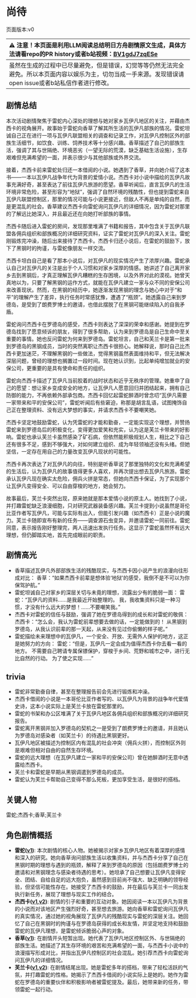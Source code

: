 # 尚待
页面版本:v0
 

| :warning: 注意！本页面是利用LLM阅读总结明日方舟剧情原文生成，具体方法请看repo的PR history或者b站视频：[BV1gdJ7zqESe](https://www.bilibili.com/video/BV1gdJ7zqESe/)         |
|:----------------------------|
| 虽然在生成的过程中已尽量避免，但是错误，幻觉等等仍然无法完全避免。所以本页面内容以娱乐为主，切勿当成一手来源。发现错误请open issue或者b站私信作者进行修改。|



## 剧情总结
本次活动剧情聚焦于雷蛇内心深处的理想与她对家乡瓦伊凡地区的关注，并藉由杰西卡的视角展开。故事始于雷蛇向香草了解其所生活的瓦伊凡部族的情况。雷蛇坦诚自己正在进行一项与瓦伊凡联盟相关的调查和记录工作，对瓦伊凡控制区外的部族生活细节，如饮食、训练、饲养技术等十分感兴趣。香草描述了自己的部族生活，强调了其与世隔绝、环境恶劣（一望无际的荒漠，缺乏基础生活设施），生存艰难但充满希望的一面，并表示很少与其他部族或外界交流。

接着，杰西卡前来雷蛇处归还一本借阅的小说。她遇到了香草，并向她介绍了这本书——一本以瓦伊凡战争年代为背景的爱情小说。杰西卡对小说中描绘的瓦伊凡故事充满好奇，甚至表达了前往瓦伊凡旅游的愿望。香草听闻后，直言瓦伊凡的生活环境非常危险，甚至形容为“地狱”，强调了自然环境的残酷性，但也提到雷蛇来自瓦伊凡联盟控制区，那里的情况可能与小说更接近，但敌人不再是单纯的自然，而是更混乱的社会。香草建议杰西卡向雷蛇询问瓦伊凡的详细情况，因为雷蛇对那里的了解远比她深入，并且最近还在向她打听部族的事情。

杰西卡随后进入雷蛇的房间，发现那里堆满了书籍和报告，其中包含关于瓦伊凡联盟各佣兵组织和部族概况的详细研究资料，证实了雷蛇对瓦伊凡的深入关注。雷蛇刚锻炼完冲澡，随后出来接待了杰西卡。杰西卡归还小说后，在雷蛇的鼓励下，放下了黑钢时的拘谨，与雷蛇像朋友一样交流。

杰西卡坦白自己是看了那本小说后，对瓦伊凡的现实情况产生了浓厚兴趣。雷蛇承认自己对瓦伊凡的关注是出于个人习惯和对家乡深厚的情感。她讲述了自己离开家乡去到黑钢后，才真正理解瓦伊凡糟糕的生存困境，以及外界对此的漠视。她曾天真地以为，只要了解黑钢的运作方式，就能在瓦伊凡建立一家与众不同的安保公司来改善现状。然而，在黑钢的经历中，她逐渐发现黑钢的理念与她心中对于“和平”的理解产生了差异，执行任务时常感犹豫，遭遇了“瓶颈”。她透露自己来到罗德岛，是受到了朗费罗博士的邀请，也借此摆脱了在黑钢可能继续陷入的自我矛盾。

雷蛇询问杰西卡在罗德岛的感受，杰西卡则表达了深深的荣幸和感谢。她提到在罗德岛找到了愿意倾诉的朋友，得到了很多帮助，认为来到罗德岛是自己生命中至关重要的事情。她也反问雷蛇为何来到罗德岛。雷蛇坦言，自己和芙兰卡是第一批来到罗德岛的黑钢成员，当时的突然离职让杰西卡很担心。她解释说，那时自己比杰西卡更加迷茫，不理解黑钢的一些做法，觉得黑钢虽然表面维持和平，但无法解决深层问题，曾经的理想也搁置过一段时间。现在她认识到，比起单纯增加就业的安保公司，更重要的是具有使命和责任的组织。

雷蛇向杰西卡描述了瓦伊凡当前胶着的战时状态和近乎无秩序的管理。她重申了自己的愿望：想让家乡变成安全的地方，让瓦伊凡人愿意回归并团结起来，拥有自己防御的能力，不再依赖外部承包商。杰西卡回忆起雷蛇醉酒时曾念叨“瓦伊凡需要一家带来和平的安保公司”，雷蛇听闻后有些窘迫，称那是胡言乱语，试图掩饰自己正在整理资料、没有远大梦想的事实，并请求杰西卡不要嘲笑她。

杰西卡坚定地鼓励雷蛇，认为凭雷蛇的才能和勤奋，一定能实现这个理想，并赞扬雷蛇来到罗德岛后的积极变化，变得更加爱笑和充实，认为这是芙兰卡带来的好影响。雷蛇也承认芙兰卡虽然感染了矿石病，但依然能积极规划人生，相比之下自己还有很多不足，感到不够强大，对如何建立组织、成为年轻领袖还没有头绪。但她坚信，一定存在用自己的力量改变瓦伊凡现状的可能性。

杰西卡再次表达了对瓦伊凡的向往，特别是听香草说了那里独特的文化和充满希望的生活后，认为瓦伊凡的故事值得更多人喜欢，并再次提出想去瓦伊凡旅游。雷蛇承认瓦伊凡现在确实太危险，佣兵火拼是常态，但她向杰西卡保证，为了实现那个让瓦伊凡变得安全、可以自由穿梭的地方，她会努力。

故事最后，芙兰卡突然出现，原来她就是那本爱情小说的原主人。她找到了小说，并打趣雷蛇缺乏浪漫细胞，只对研究武器装备感兴趣。芙兰卡提到小说虽然是哥伦比亚作者写瓦伊凡，可能与实际有出入，但能引发兴趣（如杰西卡）正是小说的魔力。芙兰卡随即宣布有新的任务——调查源石虫变异，并邀请雷蛇一同前往。雷蛇同意，表示报告刚好整理完，两人迅速出发执行任务。这显示了雷蛇虽然怀有远大理想，但仍脚踏实地，首先完成眼前的职责。
## 剧情高光
- 香草描述瓦伊凡外部部族生活的残酷现实，与杰西卡因小说产生的浪漫向往形成对比：
香草：“如果杰西卡前辈是想体验‘地狱’的感受，我倒不是不可以为你保驾护航。”
- 雷蛇坦诚自己对家乡的深层关切与未竟的理想，流露出少有的脆弱一面：
雷蛇：“瓦伊凡的资料......是我最近开始整理的。 我，我收集资料只是一种习惯，才没有什么远大的梦想！......不要嘲笑我。”
- 杰西卡对雷蛇的信任与鼓励，强调了她在罗德岛得到的成长和对雷蛇的敬佩：
杰西卡：“怎么会，我认为雷蛇前辈想要去做的话，一定能做到的！ 从黑钢到罗德岛，从我认识前辈的那一天起，从来没有见过你偷懒的样子呢。”
- 雷蛇描绘未来理想中的瓦伊凡，一个安全、开放、无需外人保护的地方，这正是她努力的方向：
雷蛇：“但是，瓦伊凡一定会成为值得杰西卡你去看一看的地方。 不需要自己聘请专属保镖保护，穿梭于乡间、荒野和城市之中，进行无比自然的行动。 为了使之实现......”
## trivia
- 雷蛇非常勤奋自律，甚至在整理报告前会先进行锻炼和冲澡。
- 杰西卡借阅的小说是一本哥伦比亚作者写的、以瓦伊凡为背景的战争年代爱情史诗，这本小说实际上是芙兰卡放在雷蛇那里的。
- 雷蛇的书架和办公区堆满了关于瓦伊凡地区各佣兵组织和部族概况的详细研究报告。
- 雷蛇离开黑钢并加入罗德岛的契机之一是受到了朗费罗博士的邀请，并且她认为罗德岛对感染者（如芙兰卡）的待遇比黑钢更好。
- 瓦伊凡地区被描述为控制区内有混乱的社会冲突（佣兵火拼），而控制区外则是艰难但相对自由的自然生存环境。
- 雷蛇的远大理想（在瓦伊凡建立一家和平的安保公司）曾在她醉酒时无意中透露给杰西卡。
- 芙兰卡和雷蛇是早期从黑钢调遣到罗德岛的成员。
- 雷蛇认为芙兰卡帮助自己变得不那么死板，更加享受生活，是很好的搭档。
## 关键人物
雷蛇;杰西卡;香草;芙兰卡
## 角色剧情概括
-   **雷蛇([v1](../chars/char_107_liskam.md))**: 本次剧情的核心人物。她被揭示对家乡瓦伊凡地区有着深厚的感情和深入的研究。她向香草询问部族生活以收集资料，并与杰西卡分享了自己在黑钢时期的理想与遇到的瓶颈，解释了来到罗德岛的原因（包括朗费罗博士的邀请和对黑钢理念与感染者待遇的思考）。她坦承了自己想要让瓦伊凡变得安全、团结、自给自足的远大抱负，虽然感到目前尚不强大、缺乏明确的领导经验，但坚信可能性存在。她接受了杰西卡的鼓励，并在最后与芙兰卡一同出发执行新任务，展现了理想与现实工作的结合。
-   **杰西卡([v1](../chars/char_235_jesica.md),[v2](../char_v3/char_235_jesica.md))**: 剧情的引子和重要的互动对象。她因阅读一本以瓦伊凡为背景的小说而对该地区产生强烈好奇，甚至想去旅游。她向香草和雷蛇询问瓦伊凡的真实情况，通过她的视角展现了瓦伊凡的残酷现实与雷蛇的深层关注。她回忆了自己在黑钢时的拘谨与在罗德岛获得的成长和友情，并坚定地支持和鼓励雷蛇的瓦伊凡理想，是雷蛇倾诉脆弱心声的对象。
-   **香草([v1](../chars/char_240_wyvern.md))**: 在剧情开头短暂出现。她代表了瓦伊凡地区控制区外、与世隔绝的部族生活。她描述了其生存环境的艰苦和充满希望的一面，与杰西卡小说中的浪漫描写形成对比，并指出瓦伊凡控制区的社会混乱。她引荐杰西卡向雷蛇询问瓦伊凡的详细情况。
-   **芙兰卡([v1](../chars/char_106_franka.md),[v2](../char_v3/char_106_franka.md))**: 在剧情结尾出现。她是雷蛇多年的搭档，带来了轻松活跃的气氛，并打趣雷蛇的性格。她揭示了杰西卡借阅的小说实际上是她的。她作为雷蛇在罗德岛的重要伙伴和积极影响者被雷蛇提及。最后，她带来新的任务，带领雷蛇一起行动。